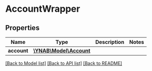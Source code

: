 # AccountWrapper

## Properties
Name | Type | Description | Notes
------------ | ------------- | ------------- | -------------
**account** | [**\YNAB\Model\Account**](Account.md) |  | 

[[Back to Model list]](../README.md#documentation-for-models) [[Back to API list]](../README.md#documentation-for-api-endpoints) [[Back to README]](../README.md)


